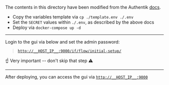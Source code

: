 The contents in this directory have been modified from the Authentik [docs](https://goauthentik.io/docs/installation/docker-compose/).

* Copy the variables template via `cp ./template.env ./.env`
* Set the `SECRET` values within `./.env`, as described by the above docs
* Deploy via `docker-compose up -d`

---

Login to the gui via below and set the admin password:
> [`http://__HOST_IP__:9000/if/flow/initial-setup/`](http://__HOST_IP__:9000/if/flow/initial-setup/)

☝️ Very important -- don't skip that step ⚠️

---

After deploying, you can access the gui via [`http://__HOST_IP__:9000`](http://__HOST_IP__:9000)
